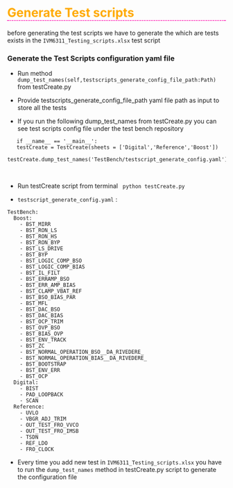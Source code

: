 <h1 style="color:#ffaa00; border-bottom: 2px dotted #ff00aa" >Generate Test scripts </h1>

before generating the test scripts we have to generate the which are tests exists in the ```IVM6311_Testing_scripts.xlsx``` test script 

<h3>Generate the Test Scripts configuration yaml file </h3>

* Run method ``` dump_test_names(self,testscripts_generate_config_file_path:Path) ``` from testCreate.py 

* Provide testscripts_generate_config_file_path yaml file path as input to store all the tests 
* If you run the following dump_test_names from testCreate.py  you can see test scripts config file under the test bench repository <br>
 ``` 
    if __name__ == '__main__': 
    testCreate = TestCreate(sheets = ['Digital','Reference','Boost']) 
    testCreate.dump_test_names('TestBench/testscript_generate_config.yaml') 
``` 
</br>

* Run testCreate script from terminal ``` python testCreate.py```

* ```testscript_generate_config.yaml``` : <br>
```
TestBench:
  Boost:
    - BST_MIRR
    - BST_RON_LS
    - BST_RON_HS
    - BST_RON_BYP
    - BST_LS_DRIVE
    - BST_BYP
    - BST_LOGIC_COMP_BSO
    - BST_LOGIC_COMP_BIAS
    - BST_IL_FILT
    - BST_ERRAMP_BSO
    - BST_ERR_AMP_BIAS
    - BST_CLAMP_VBAT_REF
    - BST_BSO_BIAS_PAR
    - BST_MFL
    - BST_DAC_BSO
    - BST_DAC_BIAS
    - BST_OCP_TRIM
    - BST_OVP_BSO
    - BST_BIAS_OVP
    - BST_ENV_TRACK
    - BST_ZC
    - BST_NORMAL_OPERATION_BSO__DA_RIVEDERE_
    - BST_NORMAL_OPERATION_BIAS__DA_RIVEDERE_
    - BST_BOOTSTRAP
    - BST_ENV_ERR
    - BST_OCP
  Digital:
    - BIST
    - PAD_LOOPBACK
    - SCAN
  Reference:
    - UVLO
    - VBGR_ADJ_TRIM
    - OUT_TEST_FRO_VVCO
    - OUT_TEST_FRO_IMSB
    - TSDN
    - REF_LDO
    - FRO_CLOCK
```

* Every time you add new test in ```IVM6311_Testing_scripts.xlsx``` you have to run the ```dump_test_names``` method in testCreate.py script to generate the configuration file 
